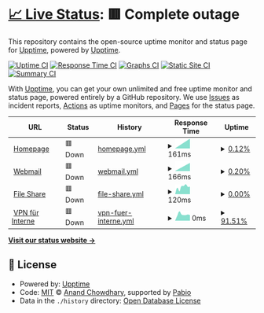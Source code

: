 # [📈 Live Status](https://status.konstantin-beug.de): <!--live status--> **🟥 Complete outage**

This repository contains the open-source uptime monitor and status page for [Upptime](https://upptime.js.org), powered by [Upptime](https://github.com/upptime/upptime).

[![Uptime CI](https://github.com/sirmelonchen/status/workflows/Uptime%20CI/badge.svg)](https://github.com/sirmelonchen/status/actions?query=workflow%3A%22Uptime+CI%22)
[![Response Time CI](https://github.com/sirmelonchen/status/workflows/Response%20Time%20CI/badge.svg)](https://github.com/sirmelonchen/status/actions?query=workflow%3A%22Response+Time+CI%22)
[![Graphs CI](https://github.com/sirmelonchen/status/workflows/Graphs%20CI/badge.svg)](https://github.com/sirmelonchen/status/actions?query=workflow%3A%22Graphs+CI%22)
[![Static Site CI](https://github.com/sirmelonchen/status/workflows/Static%20Site%20CI/badge.svg)](https://github.com/sirmelonchen/status/actions?query=workflow%3A%22Static+Site+CI%22)
[![Summary CI](https://github.com/sirmelonchen/status/workflows/Summary%20CI/badge.svg)](https://github.com/sirmelonchen/status/actions?query=workflow%3A%22Summary+CI%22)

With [Upptime](https://upptime.js.org), you can get your own unlimited and free uptime monitor and status page, powered entirely by a GitHub repository. We use [Issues](https://github.com/upptime/upptime/issues) as incident reports, [Actions](https://github.com/sirmelonchen/status/actions) as uptime monitors, and [Pages](https://status.konstantin-beug.de) for the status page.

<!--start: status pages-->
<!-- This summary is generated by Upptime (https://github.com/upptime/upptime) -->
<!-- Do not edit this manually, your changes will be overwritten -->
<!-- prettier-ignore -->
| URL | Status | History | Response Time | Uptime |
| --- | ------ | ------- | ------------- | ------ |
| <img alt="" src="https://icons.duckduckgo.com/ip3/konstantin-beug.de.ico" height="13"> [Homepage](https://konstantin-beug.de) | 🟥 Down | [homepage.yml](https://github.com/sirmelonchen/status/commits/HEAD/history/homepage.yml) | <details><summary><img alt="Response time graph" src="./graphs/homepage/response-time-week.png" height="20"> 161ms</summary><br><a href="https://status.konstantin-beug.de/history/homepage"><img alt="Response time 161" src="https://img.shields.io/endpoint?url=https%3A%2F%2Fraw.githubusercontent.com%2Fsirmelonchen%2Fstatus%2FHEAD%2Fapi%2Fhomepage%2Fresponse-time.json"></a><br><a href="https://status.konstantin-beug.de/history/homepage"><img alt="24-hour response time 161" src="https://img.shields.io/endpoint?url=https%3A%2F%2Fraw.githubusercontent.com%2Fsirmelonchen%2Fstatus%2FHEAD%2Fapi%2Fhomepage%2Fresponse-time-day.json"></a><br><a href="https://status.konstantin-beug.de/history/homepage"><img alt="7-day response time 161" src="https://img.shields.io/endpoint?url=https%3A%2F%2Fraw.githubusercontent.com%2Fsirmelonchen%2Fstatus%2FHEAD%2Fapi%2Fhomepage%2Fresponse-time-week.json"></a><br><a href="https://status.konstantin-beug.de/history/homepage"><img alt="30-day response time 161" src="https://img.shields.io/endpoint?url=https%3A%2F%2Fraw.githubusercontent.com%2Fsirmelonchen%2Fstatus%2FHEAD%2Fapi%2Fhomepage%2Fresponse-time-month.json"></a><br><a href="https://status.konstantin-beug.de/history/homepage"><img alt="1-year response time 161" src="https://img.shields.io/endpoint?url=https%3A%2F%2Fraw.githubusercontent.com%2Fsirmelonchen%2Fstatus%2FHEAD%2Fapi%2Fhomepage%2Fresponse-time-year.json"></a></details> | <details><summary><a href="https://status.konstantin-beug.de/history/homepage">0.12%</a></summary><a href="https://status.konstantin-beug.de/history/homepage"><img alt="All-time uptime 0.12%" src="https://img.shields.io/endpoint?url=https%3A%2F%2Fraw.githubusercontent.com%2Fsirmelonchen%2Fstatus%2FHEAD%2Fapi%2Fhomepage%2Fuptime.json"></a><br><a href="https://status.konstantin-beug.de/history/homepage"><img alt="24-hour uptime 0.12%" src="https://img.shields.io/endpoint?url=https%3A%2F%2Fraw.githubusercontent.com%2Fsirmelonchen%2Fstatus%2FHEAD%2Fapi%2Fhomepage%2Fuptime-day.json"></a><br><a href="https://status.konstantin-beug.de/history/homepage"><img alt="7-day uptime 0.12%" src="https://img.shields.io/endpoint?url=https%3A%2F%2Fraw.githubusercontent.com%2Fsirmelonchen%2Fstatus%2FHEAD%2Fapi%2Fhomepage%2Fuptime-week.json"></a><br><a href="https://status.konstantin-beug.de/history/homepage"><img alt="30-day uptime 0.12%" src="https://img.shields.io/endpoint?url=https%3A%2F%2Fraw.githubusercontent.com%2Fsirmelonchen%2Fstatus%2FHEAD%2Fapi%2Fhomepage%2Fuptime-month.json"></a><br><a href="https://status.konstantin-beug.de/history/homepage"><img alt="1-year uptime 0.12%" src="https://img.shields.io/endpoint?url=https%3A%2F%2Fraw.githubusercontent.com%2Fsirmelonchen%2Fstatus%2FHEAD%2Fapi%2Fhomepage%2Fuptime-year.json"></a></details>
| <img alt="" src="https://icons.duckduckgo.com/ip3/webmail.konstantin-beug.de.ico" height="13"> [Webmail](https://webmail.konstantin-beug.de) | 🟥 Down | [webmail.yml](https://github.com/sirmelonchen/status/commits/HEAD/history/webmail.yml) | <details><summary><img alt="Response time graph" src="./graphs/webmail/response-time-week.png" height="20"> 166ms</summary><br><a href="https://status.konstantin-beug.de/history/webmail"><img alt="Response time 166" src="https://img.shields.io/endpoint?url=https%3A%2F%2Fraw.githubusercontent.com%2Fsirmelonchen%2Fstatus%2FHEAD%2Fapi%2Fwebmail%2Fresponse-time.json"></a><br><a href="https://status.konstantin-beug.de/history/webmail"><img alt="24-hour response time 166" src="https://img.shields.io/endpoint?url=https%3A%2F%2Fraw.githubusercontent.com%2Fsirmelonchen%2Fstatus%2FHEAD%2Fapi%2Fwebmail%2Fresponse-time-day.json"></a><br><a href="https://status.konstantin-beug.de/history/webmail"><img alt="7-day response time 166" src="https://img.shields.io/endpoint?url=https%3A%2F%2Fraw.githubusercontent.com%2Fsirmelonchen%2Fstatus%2FHEAD%2Fapi%2Fwebmail%2Fresponse-time-week.json"></a><br><a href="https://status.konstantin-beug.de/history/webmail"><img alt="30-day response time 166" src="https://img.shields.io/endpoint?url=https%3A%2F%2Fraw.githubusercontent.com%2Fsirmelonchen%2Fstatus%2FHEAD%2Fapi%2Fwebmail%2Fresponse-time-month.json"></a><br><a href="https://status.konstantin-beug.de/history/webmail"><img alt="1-year response time 166" src="https://img.shields.io/endpoint?url=https%3A%2F%2Fraw.githubusercontent.com%2Fsirmelonchen%2Fstatus%2FHEAD%2Fapi%2Fwebmail%2Fresponse-time-year.json"></a></details> | <details><summary><a href="https://status.konstantin-beug.de/history/webmail">0.20%</a></summary><a href="https://status.konstantin-beug.de/history/webmail"><img alt="All-time uptime 0.20%" src="https://img.shields.io/endpoint?url=https%3A%2F%2Fraw.githubusercontent.com%2Fsirmelonchen%2Fstatus%2FHEAD%2Fapi%2Fwebmail%2Fuptime.json"></a><br><a href="https://status.konstantin-beug.de/history/webmail"><img alt="24-hour uptime 0.20%" src="https://img.shields.io/endpoint?url=https%3A%2F%2Fraw.githubusercontent.com%2Fsirmelonchen%2Fstatus%2FHEAD%2Fapi%2Fwebmail%2Fuptime-day.json"></a><br><a href="https://status.konstantin-beug.de/history/webmail"><img alt="7-day uptime 0.20%" src="https://img.shields.io/endpoint?url=https%3A%2F%2Fraw.githubusercontent.com%2Fsirmelonchen%2Fstatus%2FHEAD%2Fapi%2Fwebmail%2Fuptime-week.json"></a><br><a href="https://status.konstantin-beug.de/history/webmail"><img alt="30-day uptime 0.20%" src="https://img.shields.io/endpoint?url=https%3A%2F%2Fraw.githubusercontent.com%2Fsirmelonchen%2Fstatus%2FHEAD%2Fapi%2Fwebmail%2Fuptime-month.json"></a><br><a href="https://status.konstantin-beug.de/history/webmail"><img alt="1-year uptime 0.20%" src="https://img.shields.io/endpoint?url=https%3A%2F%2Fraw.githubusercontent.com%2Fsirmelonchen%2Fstatus%2FHEAD%2Fapi%2Fwebmail%2Fuptime-year.json"></a></details>
| <img alt="" src="https://icons.duckduckgo.com/ip3/cloud.konstantin-beug.de.ico" height="13"> [File Share](https://cloud.konstantin-beug.de) | 🟥 Down | [file-share.yml](https://github.com/sirmelonchen/status/commits/HEAD/history/file-share.yml) | <details><summary><img alt="Response time graph" src="./graphs/file-share/response-time-week.png" height="20"> 120ms</summary><br><a href="https://status.konstantin-beug.de/history/file-share"><img alt="Response time 120" src="https://img.shields.io/endpoint?url=https%3A%2F%2Fraw.githubusercontent.com%2Fsirmelonchen%2Fstatus%2FHEAD%2Fapi%2Ffile-share%2Fresponse-time.json"></a><br><a href="https://status.konstantin-beug.de/history/file-share"><img alt="24-hour response time 120" src="https://img.shields.io/endpoint?url=https%3A%2F%2Fraw.githubusercontent.com%2Fsirmelonchen%2Fstatus%2FHEAD%2Fapi%2Ffile-share%2Fresponse-time-day.json"></a><br><a href="https://status.konstantin-beug.de/history/file-share"><img alt="7-day response time 120" src="https://img.shields.io/endpoint?url=https%3A%2F%2Fraw.githubusercontent.com%2Fsirmelonchen%2Fstatus%2FHEAD%2Fapi%2Ffile-share%2Fresponse-time-week.json"></a><br><a href="https://status.konstantin-beug.de/history/file-share"><img alt="30-day response time 120" src="https://img.shields.io/endpoint?url=https%3A%2F%2Fraw.githubusercontent.com%2Fsirmelonchen%2Fstatus%2FHEAD%2Fapi%2Ffile-share%2Fresponse-time-month.json"></a><br><a href="https://status.konstantin-beug.de/history/file-share"><img alt="1-year response time 120" src="https://img.shields.io/endpoint?url=https%3A%2F%2Fraw.githubusercontent.com%2Fsirmelonchen%2Fstatus%2FHEAD%2Fapi%2Ffile-share%2Fresponse-time-year.json"></a></details> | <details><summary><a href="https://status.konstantin-beug.de/history/file-share">0.00%</a></summary><a href="https://status.konstantin-beug.de/history/file-share"><img alt="All-time uptime 0.00%" src="https://img.shields.io/endpoint?url=https%3A%2F%2Fraw.githubusercontent.com%2Fsirmelonchen%2Fstatus%2FHEAD%2Fapi%2Ffile-share%2Fuptime.json"></a><br><a href="https://status.konstantin-beug.de/history/file-share"><img alt="24-hour uptime 0.00%" src="https://img.shields.io/endpoint?url=https%3A%2F%2Fraw.githubusercontent.com%2Fsirmelonchen%2Fstatus%2FHEAD%2Fapi%2Ffile-share%2Fuptime-day.json"></a><br><a href="https://status.konstantin-beug.de/history/file-share"><img alt="7-day uptime 0.00%" src="https://img.shields.io/endpoint?url=https%3A%2F%2Fraw.githubusercontent.com%2Fsirmelonchen%2Fstatus%2FHEAD%2Fapi%2Ffile-share%2Fuptime-week.json"></a><br><a href="https://status.konstantin-beug.de/history/file-share"><img alt="30-day uptime 0.00%" src="https://img.shields.io/endpoint?url=https%3A%2F%2Fraw.githubusercontent.com%2Fsirmelonchen%2Fstatus%2FHEAD%2Fapi%2Ffile-share%2Fuptime-month.json"></a><br><a href="https://status.konstantin-beug.de/history/file-share"><img alt="1-year uptime 0.00%" src="https://img.shields.io/endpoint?url=https%3A%2F%2Fraw.githubusercontent.com%2Fsirmelonchen%2Fstatus%2FHEAD%2Fapi%2Ffile-share%2Fuptime-year.json"></a></details>
| <img alt="" src="https://icons.duckduckgo.com/ip3/null.ico" height="13"> [VPN für Interne](85.215.55.12) | 🟥 Down | [vpn-fuer-interne.yml](https://github.com/sirmelonchen/status/commits/HEAD/history/vpn-fuer-interne.yml) | <details><summary><img alt="Response time graph" src="./graphs/vpn-fuer-interne/response-time-week.png" height="20"> 0ms</summary><br><a href="https://status.konstantin-beug.de/history/vpn-fuer-interne"><img alt="Response time 0" src="https://img.shields.io/endpoint?url=https%3A%2F%2Fraw.githubusercontent.com%2Fsirmelonchen%2Fstatus%2FHEAD%2Fapi%2Fvpn-fuer-interne%2Fresponse-time.json"></a><br><a href="https://status.konstantin-beug.de/history/vpn-fuer-interne"><img alt="24-hour response time 0" src="https://img.shields.io/endpoint?url=https%3A%2F%2Fraw.githubusercontent.com%2Fsirmelonchen%2Fstatus%2FHEAD%2Fapi%2Fvpn-fuer-interne%2Fresponse-time-day.json"></a><br><a href="https://status.konstantin-beug.de/history/vpn-fuer-interne"><img alt="7-day response time 0" src="https://img.shields.io/endpoint?url=https%3A%2F%2Fraw.githubusercontent.com%2Fsirmelonchen%2Fstatus%2FHEAD%2Fapi%2Fvpn-fuer-interne%2Fresponse-time-week.json"></a><br><a href="https://status.konstantin-beug.de/history/vpn-fuer-interne"><img alt="30-day response time 0" src="https://img.shields.io/endpoint?url=https%3A%2F%2Fraw.githubusercontent.com%2Fsirmelonchen%2Fstatus%2FHEAD%2Fapi%2Fvpn-fuer-interne%2Fresponse-time-month.json"></a><br><a href="https://status.konstantin-beug.de/history/vpn-fuer-interne"><img alt="1-year response time 0" src="https://img.shields.io/endpoint?url=https%3A%2F%2Fraw.githubusercontent.com%2Fsirmelonchen%2Fstatus%2FHEAD%2Fapi%2Fvpn-fuer-interne%2Fresponse-time-year.json"></a></details> | <details><summary><a href="https://status.konstantin-beug.de/history/vpn-fuer-interne">91.51%</a></summary><a href="https://status.konstantin-beug.de/history/vpn-fuer-interne"><img alt="All-time uptime 91.51%" src="https://img.shields.io/endpoint?url=https%3A%2F%2Fraw.githubusercontent.com%2Fsirmelonchen%2Fstatus%2FHEAD%2Fapi%2Fvpn-fuer-interne%2Fuptime.json"></a><br><a href="https://status.konstantin-beug.de/history/vpn-fuer-interne"><img alt="24-hour uptime 91.51%" src="https://img.shields.io/endpoint?url=https%3A%2F%2Fraw.githubusercontent.com%2Fsirmelonchen%2Fstatus%2FHEAD%2Fapi%2Fvpn-fuer-interne%2Fuptime-day.json"></a><br><a href="https://status.konstantin-beug.de/history/vpn-fuer-interne"><img alt="7-day uptime 91.51%" src="https://img.shields.io/endpoint?url=https%3A%2F%2Fraw.githubusercontent.com%2Fsirmelonchen%2Fstatus%2FHEAD%2Fapi%2Fvpn-fuer-interne%2Fuptime-week.json"></a><br><a href="https://status.konstantin-beug.de/history/vpn-fuer-interne"><img alt="30-day uptime 91.51%" src="https://img.shields.io/endpoint?url=https%3A%2F%2Fraw.githubusercontent.com%2Fsirmelonchen%2Fstatus%2FHEAD%2Fapi%2Fvpn-fuer-interne%2Fuptime-month.json"></a><br><a href="https://status.konstantin-beug.de/history/vpn-fuer-interne"><img alt="1-year uptime 91.51%" src="https://img.shields.io/endpoint?url=https%3A%2F%2Fraw.githubusercontent.com%2Fsirmelonchen%2Fstatus%2FHEAD%2Fapi%2Fvpn-fuer-interne%2Fuptime-year.json"></a></details>

<!--end: status pages-->

[**Visit our status website →**](https://status.konstantin-beug.de)

## 📄 License

- Powered by: [Upptime](https://github.com/upptime/upptime)
- Code: [MIT](./LICENSE) © [Anand Chowdhary](https://anandchowdhary.com), supported by [Pabio](https://pabio.com)
- Data in the `./history` directory: [Open Database License](https://opendatacommons.org/licenses/odbl/1-0/)
